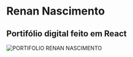 # Renan Nascimento
## Portifólio digital feito em React

![PORTIFOLIO RENAN NASCIMENTO](https://i.ibb.co/1Gxj4ZY/arte.jpg)
